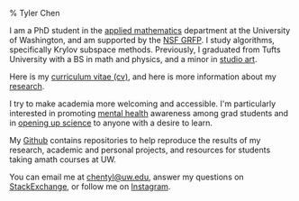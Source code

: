 % Tyler Chen
    
I am a PhD student in the [applied mathematics](https://amath.washington.edu">) department at the University of Washington, and am supported by the [NSF GRFP](https://www.nsfgrfp.org/).
I study algorithms, specifically Krylov subspace methods.
Previously, I graduated from Tufts University with a BS in math and physics, and a minor in [studio art](http://design.chen.pw).

    
Here is my [curriculum vitae (cv)](./cv.pdf), and here is more information about my [research](./research).
    
I try to make academia more welcoming and accessible. 
I'm particularly interested in promoting [mental health](./thoughts/mental_health.html) awareness among grad students and in [opening up science](./thoughts/reproducibility.html) to anyone with a desire to learn. 

My [Github](https://github.com/tchen01) contains repositories to help reproduce the results of my research, academic and personal projects, and resources for students taking amath courses at UW.

You can email me at [chentyl@uw.edu](mailto:chentyl@uw.edu), answer my questions on [StackExchange](https://math.stackexchange.com/users/352534/tch), or follow me on [Instagram](https://instagram.com/chen.tyler).
